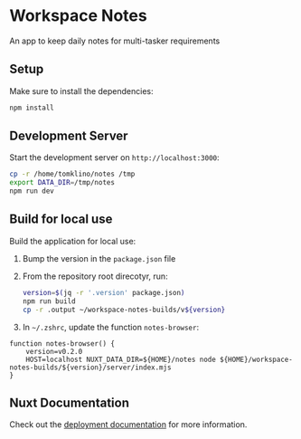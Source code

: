 # Workspace Notes

An app to keep daily notes for multi-tasker requirements


## Setup

Make sure to install the dependencies:

```bash
npm install
```

## Development Server

Start the development server on `http://localhost:3000`:

```bash
cp -r /home/tomklino/notes /tmp
export DATA_DIR=/tmp/notes
npm run dev
```

## Build for local use

Build the application for local use:

1. Bump the version in the `package.json` file
2. From the repository root direcotyr, run:

    ```bash
    version=$(jq -r '.version' package.json)
    npm run build
    cp -r .output ~/workspace-notes-builds/v${version}
    ```

3. In `~/.zshrc`, update the function `notes-browser`:

```
function notes-browser() {
    version=v0.2.0
    HOST=localhost NUXT_DATA_DIR=${HOME}/notes node ${HOME}/workspace-notes-builds/${version}/server/index.mjs
}
```

## Nuxt Documentation

Check out the [deployment documentation](https://nuxt.com/docs/getting-started/deployment) for more information.
